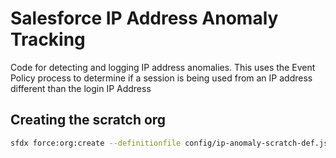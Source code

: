 # Salesforce IP Address Anomaly Tracking

Code for detecting and logging IP address anomalies. This uses the Event Policy process to determine if a session is being used from an IP address different than the login IP Address


## Creating the scratch org

```bash
sfdx force:org:create --definitionfile config/ip-anomaly-scratch-def.json --durationdays 30 --setalias IpAnomalyScr edition=Developer --targetdevhubusername JMA-CliSec
```
